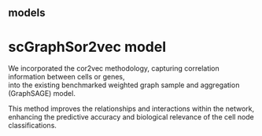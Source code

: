 ## models
# scGraphSor2vec model

We incorporated the cor2vec methodology, capturing correlation information between cells or genes, <br/>
into the existing benchmarked weighted graph sample and aggregation (GraphSAGE) model. <br/>

This method improves the relationships and interactions within the network, <br/>
enhancing the predictive accuracy and biological relevance of the cell node classifications.
